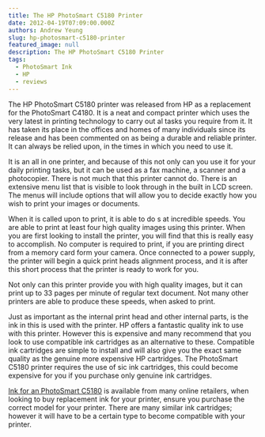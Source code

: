 ```yaml
---
title: The HP PhotoSmart C5180 Printer
date: 2012-04-19T07:09:00.000Z
authors: Andrew Yeung
slug: hp-photosmart-c5180-printer
featured_image: null
description: The HP PhotoSmart C5180 Printer
tags:
  - PhotoSmart Ink
  - HP
  - reviews
---
```


The HP PhotoSmart C5180 printer was released from HP as a replacement for the PhotoSmart C4180\. It is a neat and compact printer which uses the very latest in printing technology to carry out al tasks you require from it. It has taken its place in the offices and homes of many individuals since its release and has been commented on as being a durable and reliable printer. It can always be relied upon, in the times in which you need to use it.

It is an all in one printer, and because of this not only can you use it for your daily printing tasks, but it can be used as a fax machine, a scanner and a photocopier. There is not much that this printer cannot do. There is an extensive menu list that is visible to look through in the built in LCD screen. The menus will include options that will allow you to decide exactly how you wish to print your images or documents.

When it is called upon to print, it is able to do s at incredible speeds. You are able to print at least four high quality images using this printer. When you are first looking to install the printer, you will find that this is really easy to accomplish. No computer is required to print, if you are printing direct from a memory card form your camera. Once connected to a power supply, the printer will begin a quick print heads alignment process, and it is after this short process that the printer is ready to work for you.

Not only can this printer provide you with high quality images, but it can print up to 33 pages per minute of regular text document. Not many other printers are able to produce these speeds, when asked to print.

Just as important as the internal print head and other internal parts, is the ink in this is used with the printer. HP offers a fantastic quality ink to use with this printer. However this is expensive and many recommend that you look to use compatible ink cartridges as an alternative to these. Compatible ink cartridges are simple to install and will also give you the exact same quality as the genuine more expensive HP cartridges. The PhotoSmart C5180 printer requires the use of sic ink cartridges, this could become expensive for you if you purchase only genuine ink cartridges.

[Ink for an PhotoSmart C5180](https://www.comboink.com/hp-photosmart-c5180-ink-cartridges) is available from many online retailers, when looking to buy replacement ink for your printer, ensure you purchase the correct model for your printer. There are many similar ink cartridges; however it will have to be a certain type to become compatible with your printer.